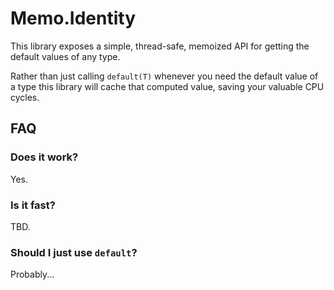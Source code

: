 # Memo.Identity

This library exposes a simple, thread-safe, memoized API for getting the default values of any type.

Rather than just calling `default(T)` whenever you need the default value of a type this library will cache that computed value, saving your valuable CPU cycles.

## FAQ

### Does it work?
 
Yes.

### Is it fast?

TBD.

### Should I just use `default`?

Probably...
